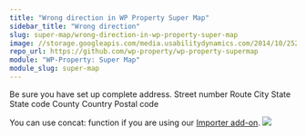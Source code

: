 ```yaml
---
title: "Wrong direction in WP Property Super Map"
sidebar_title: "Wrong direction"
slug: super-map/wrong-direction-in-wp-property-super-map
image: //storage.googleapis.com/media.usabilitydynamics.com/2014/10/25206560-wpproperty-extension-super_map-icon-300x300.png
repo_url: https://github.com/wp-property/wp-property-supermap
module: "WP-Property: Super Map"
module_slug: super-map
---
```


Be sure you have set up complete address.
Street number
Route
City
State
State code
County
Country
Postal code

You can use concat: function if you are using our [Importer add-on](https://wp-property.github.io/addons/importer/).
![](https://i.embed.ly/1/image?url=http%3A%2F%2Fcontent.screencast.com%2Fusers%2FMariaKravchenko%2Ffolders%2FJing%2Fmedia%2Fcc1ff366-e2bc-4b0b-ab30-60c1e42ed2fd%2F2015-06-15_1416.png&key=afea23f29e5a4f63bd166897e3dc72df)